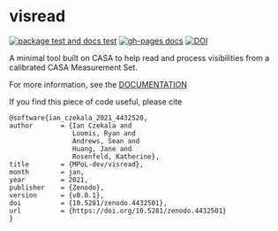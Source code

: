 # visread

[![package test and docs test](https://github.com/MPoL-dev/visread/actions/workflows/tests.yml/badge.svg)](https://github.com/MPoL-dev/visread/actions/workflows/tests.yml)
[![gh-pages docs](https://github.com/MPoL-dev/visread/actions/workflows/gh_docs.yml/badge.svg)](https://github.com/MPoL-dev/visread/actions/workflows/gh_docs.yml)
[![DOI](https://zenodo.org/badge/327205529.svg)](https://zenodo.org/badge/latestdoi/327205529)

A minimal tool built on CASA to help read and process visibilities from a calibrated CASA Measurement Set.

For more information, see the [DOCUMENTATION](https://mpol-dev.github.io/visread/)

If you find this piece of code useful, please cite

    @software{ian_czekala_2021_4432520,
    author       = {Ian Czekala and
                    Loomis, Ryan and
                    Andrews, Sean and
                    Huang, Jane and
                    Rosenfeld, Katherine},
    title        = {MPoL-dev/visread},
    month        = jan,
    year         = 2021,
    publisher    = {Zenodo},
    version      = {v0.0.1},
    doi          = {10.5281/zenodo.4432501},
    url          = {https://doi.org/10.5281/zenodo.4432501}
    }


